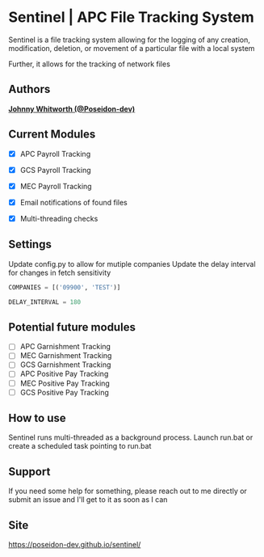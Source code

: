 # Sentinel | APC File Tracking System

Sentinel is a file tracking system allowing for the logging of any creation, modification, deletion, or movement of a particular file
with a local system 

Further, it allows for the tracking of network files

## Authors

**[Johnny Whitworth (@Poseidon-dev)](https://github.com/poseidon-dev)** 

## Current Modules

- [x] APC Payroll Tracking
- [x] GCS Payroll Tracking  
- [x] MEC Payroll Tracking 
- [x] Email notifications of found files
- [x] Multi-threading checks  


## Settings

Update config.py to allow for mutiple companies
Update the delay interval for changes in fetch sensitivity

```python
COMPANIES = [('09900', 'TEST')]

DELAY_INTERVAL = 180
```


## Potential future modules

- [ ] APC Garnishment Tracking 
- [ ] MEC Garnishment Tracking 
- [ ] GCS Garnishment Tracking 
- [ ] APC Positive Pay Tracking 
- [ ] MEC Positive Pay Tracking 
- [ ] GCS Positive Pay Tracking 

## How to use

Sentinel runs multi-threaded as a background process. Launch run.bat or create a scheduled task pointing to run.bat

## Support

If you need some help for something, please reach out to me directly or submit an issue and I'll get to it as soon as I can

## Site

https://poseidon-dev.github.io/sentinel/
